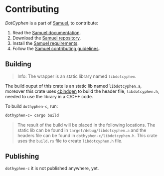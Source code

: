 # Contributing

_DotCyphen_ is a part of [Samuel](https://github.com/isfegu/samuel), to contribute:

1. Read the [Samuel documentation](https://github.com/isfegu/samuel/blob/main/README.md).
2. Download the [Samuel repository](https://github.com/isfegu/samuel).
3. Install the [Samuel requirements](https://github.com/isfegu/samuel/blob/main/README.md#requirements).
4. Follow the [Samuel contributing guidelines](https://github.com/isfegu/samuel/blob/main/README.md#guidelines).

## Building

> Info: The wrapper is an static library named `libdotcyphen`.

The build ouput of this crate is an static lib named `libdotcyphen.a`, moreover this crate uses [cbindgen](https://github.com/eqrion/cbindgen/blob/master/docs.md) to build the header file, `libdotcyphen.h`, needed to use the library in a C/C++ code.

To build `dothyphen-c`, run:

```bash
dothyphen-c~ cargo build
```

> The result of the build will be placed in the following locations. The static lib can be found in `target/debug/libdotcyphen.a` and the headers file can be found in `dothyphen-c/libdotcyphen.h`. This crate uses the `build.rs` file to create `libdotcyphen.h` file.

## Publishing

`dothyphen-c` it is not published anywhere, yet.
